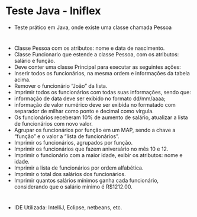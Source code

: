 # Teste Java - Iniflex

- Teste prático em Java, onde existe uma classe chamada Pessoa
#
  * Classe Pessoa com os atributos: nome e data de nascimento.
  * Classe Funcionario que estende a classe Pessoa, com os atributos: salário e função.
  * Deve conter uma classe Principal para executar as seguintes ações:
  * Inserir todos os funcionários, na mesma ordem e informações da tabela acima.
  * Remover o funcionário “João” da lista.
  * Imprimir todos os funcionários com todas suas informações, sendo que:
  * informação de data deve ser exibido no formato dd/mm/aaaa;
  * informação de valor numérico deve ser exibida no formatado com separador de milhar como ponto e decimal como vírgula.
  * Os funcionários receberam 10% de aumento de salário, atualizar a lista de funcionários com novo valor.
  * Agrupar os funcionários por função em um MAP, sendo a chave a “função” e o valor a “lista de funcionários”.
  * Imprimir os funcionários, agrupados por função.
  * Imprimir os funcionários que fazem aniversário no mês 10 e 12.
  * Imprimir o funcionário com a maior idade, exibir os atributos: nome e idade.
  * Imprimir a lista de funcionários por ordem alfabética.
  * Imprimir o total dos salários dos funcionários.
  * Imprimir quantos salários mínimos ganha cada funcionário, considerando que o salário mínimo é R$1212.00.

#

- IDE Utilizada: IntelliJ, Eclipse, netbeans, etc.
